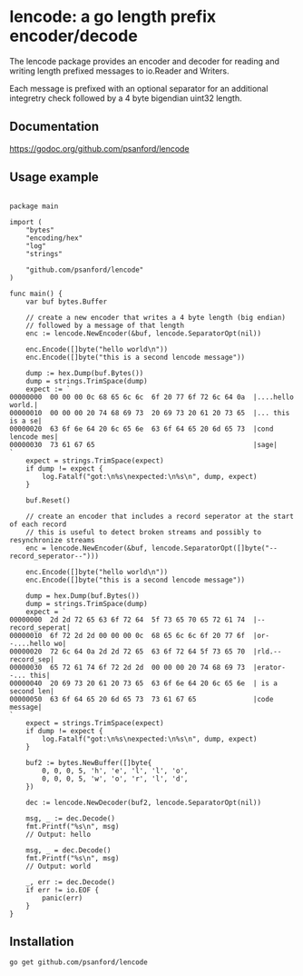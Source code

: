lencode: a go length prefix encoder/decode
==========================================

The lencode package provides an encoder and decoder for reading and writing length prefixed messages to io.Reader and Writers.

Each message is prefixed with an optional separator for an additional integretry check followed by a 4 byte bigendian uint32 length.


## Documentation

https://godoc.org/github.com/psanford/lencode

## Usage example

```

package main

import (
	"bytes"
	"encoding/hex"
	"log"
	"strings"

	"github.com/psanford/lencode"
)

func main() {
	var buf bytes.Buffer

	// create a new encoder that writes a 4 byte length (big endian)
	// followed by a message of that length
	enc := lencode.NewEncoder(&buf, lencode.SeparatorOpt(nil))

	enc.Encode([]byte("hello world\n"))
	enc.Encode([]byte("this is a second lencode message"))

	dump := hex.Dump(buf.Bytes())
	dump = strings.TrimSpace(dump)
	expect := `
00000000  00 00 00 0c 68 65 6c 6c  6f 20 77 6f 72 6c 64 0a  |....hello world.|
00000010  00 00 00 20 74 68 69 73  20 69 73 20 61 20 73 65  |... this is a se|
00000020  63 6f 6e 64 20 6c 65 6e  63 6f 64 65 20 6d 65 73  |cond lencode mes|
00000030  73 61 67 65                                       |sage|
`
	expect = strings.TrimSpace(expect)
	if dump != expect {
		log.Fatalf("got:\n%s\nexpected:\n%s\n", dump, expect)
	}

	buf.Reset()

	// create an encoder that includes a record seperator at the start of each record
	// this is useful to detect broken streams and possibly to resynchronize streams
	enc = lencode.NewEncoder(&buf, lencode.SeparatorOpt([]byte("--record_seperator--")))

	enc.Encode([]byte("hello world\n"))
	enc.Encode([]byte("this is a second lencode message"))

	dump = hex.Dump(buf.Bytes())
	dump = strings.TrimSpace(dump)
	expect = `
00000000  2d 2d 72 65 63 6f 72 64  5f 73 65 70 65 72 61 74  |--record_seperat|
00000010  6f 72 2d 2d 00 00 00 0c  68 65 6c 6c 6f 20 77 6f  |or--....hello wo|
00000020  72 6c 64 0a 2d 2d 72 65  63 6f 72 64 5f 73 65 70  |rld.--record_sep|
00000030  65 72 61 74 6f 72 2d 2d  00 00 00 20 74 68 69 73  |erator--... this|
00000040  20 69 73 20 61 20 73 65  63 6f 6e 64 20 6c 65 6e  | is a second len|
00000050  63 6f 64 65 20 6d 65 73  73 61 67 65              |code message|
`
	expect = strings.TrimSpace(expect)
	if dump != expect {
		log.Fatalf("got:\n%s\nexpected:\n%s\n", dump, expect)
	}

    buf2 := bytes.NewBuffer([]byte{
		0, 0, 0, 5, 'h', 'e', 'l', 'l', 'o',
		0, 0, 0, 5, 'w', 'o', 'r', 'l', 'd',
	})

	dec := lencode.NewDecoder(buf2, lencode.SeparatorOpt(nil))

	msg, _ := dec.Decode()
	fmt.Printf("%s\n", msg)
	// Output: hello

	msg, _ = dec.Decode()
	fmt.Printf("%s\n", msg)
	// Output: world

	_, err := dec.Decode()
	if err != io.EOF {
		panic(err)
	}
}

```

## Installation

```
go get github.com/psanford/lencode
```
